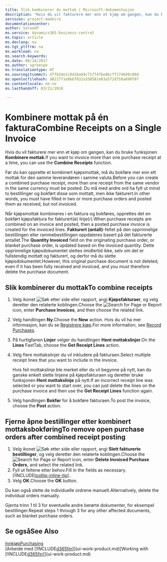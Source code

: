 ```yaml
---
title: Slik kombinerer du mottak | Microsoft-dokumentasjon
description: "Hvis du vil fakturere mer enn et kjøp om gangen, kan du bruke funksjonen Kombinere mottak."
services: project-madeira
documentationcenter: 
author: SorenGP
ms.service: dynamics365-business-central
ms.topic: article
ms.devlang: na
ms.tgt_pltfrm: na
ms.workload: na
ms.search.keywords: 
ms.date: 08/14/2017
ms.author: sgroespe
ms.translationtype: HT
ms.sourcegitcommit: d7fb34e1c9428a64c71ff47be8bcff174649c00d
ms.openlocfilehash: d821771e8bbf832a358581e03a372d758a690707
ms.contentlocale: nb-no
ms.lasthandoff: 03/22/2018

---
```

# <a name="combine-receipts-on-a-single-invoice"></a><span data-ttu-id="c1533-103">Kombinere mottak på én faktura</span><span class="sxs-lookup"><span data-stu-id="c1533-103">Combine Receipts on a Single Invoice</span></span>
<span data-ttu-id="c1533-104">Hvis du vil fakturere mer enn et kjøp om gangen, kan du bruke funksjonen **Kombinere mottak**.</span><span class="sxs-lookup"><span data-stu-id="c1533-104">If you want to invoice more than one purchase receipt at a time, you can use the **Combine Receipts** function.</span></span>  

<span data-ttu-id="c1533-105">Før du kan opprette et kombinert kjøpsmottak, må du bokføre mer enn ett mottak for den samme leverandøren i samme valuta.</span><span class="sxs-lookup"><span data-stu-id="c1533-105">Before you can create a combined purchase receipt, more than one receipt from the same vendor in the same currency must be posted.</span></span> <span data-ttu-id="c1533-106">Du må med andre ord ha fylt ut minst to bestillinger og bokført disse som mottatt, men ikke fakturert.</span><span class="sxs-lookup"><span data-stu-id="c1533-106">In other words, you must have filled in two or more purchase orders and posted them as received, but not invoiced.</span></span>  

<span data-ttu-id="c1533-107">Når kjøpsmottak kombineres i en faktura og bokføres, opprettes det en bokført kjøpsfaktura for fakturert(e) linje(r).</span><span class="sxs-lookup"><span data-stu-id="c1533-107">When purchase receipts are combined on an invoice and posted, then a posted purchase invoice is created for the invoiced lines.</span></span> <span data-ttu-id="c1533-108">**Fakturert (antall)**-feltet på den opprinnelige bestillingen eller rammebestillingen oppdateres basert på det fakturerte antallet.</span><span class="sxs-lookup"><span data-stu-id="c1533-108">The **Quantity Invoiced** field on the originating purchase order, or blanket purchase order, is updated based on the invoiced quantity.</span></span> <span data-ttu-id="c1533-109">Dette opprinnelige kjøpsdokumentet slettes imidlertid ikke, selv om det er fullstendig mottatt og fakturert, og derfor må du slette kjøpsdokumentet.</span><span class="sxs-lookup"><span data-stu-id="c1533-109">However, this original purchase document is not deleted, even if it has been fully received and invoiced, and you must therefore delete the purchase document.</span></span>  

## <a name="to-combine-receipts"></a><span data-ttu-id="c1533-110">Slik kombinerer du mottak</span><span class="sxs-lookup"><span data-stu-id="c1533-110">To combine receipts</span></span>  
1. <span data-ttu-id="c1533-111">Velg ikonet ![Søk etter side eller rapport](media/ui-search/search_small.png "Søk etter side eller rapport"), angi **Kjøpsfakturaer**, og velg deretter den relaterte koblingen.</span><span class="sxs-lookup"><span data-stu-id="c1533-111">Choose the ![Search for Page or Report](media/ui-search/search_small.png "Search for Page or Report icon") icon, enter **Purchase Invoices**, and then choose the related link.</span></span>  
2. <span data-ttu-id="c1533-112">Velg handlingen **Ny**.</span><span class="sxs-lookup"><span data-stu-id="c1533-112">Choose the **New** action.</span></span> <span data-ttu-id="c1533-113">Hvis du vil ha mer informasjon, kan du se [Registrere kjøp](purchasing-how-record-purchases.md).</span><span class="sxs-lookup"><span data-stu-id="c1533-113">For more information, see [Record Purchases](purchasing-how-record-purchases.md).</span></span>  
3. <span data-ttu-id="c1533-114">På hurtigfanen **Linjer** velger du handlingen **Hent mottakslinjer**.</span><span class="sxs-lookup"><span data-stu-id="c1533-114">On the **Lines** FastTab, choose the **Get Receipt Lines** action.</span></span>  
4. <span data-ttu-id="c1533-115">Velg flere mottakslinjer du vil inkludere på fakturaen.</span><span class="sxs-lookup"><span data-stu-id="c1533-115">Select multiple receipt lines that you want to include in the invoice.</span></span>  

    <span data-ttu-id="c1533-116">Hvis feil mottakslinje ble merket eller du vil begynne på nytt, kan du ganske enkelt slette linjene på kjøpsfakturaen og deretter bruke funksjonen **Hent mottakslinje** på nytt.</span><span class="sxs-lookup"><span data-stu-id="c1533-116">If an incorrect receipt line was selected or you want to start over, you can just delete the lines on the purchase invoice and then use the **Get Receipt Lines** function again.</span></span>  
5. <span data-ttu-id="c1533-117">Velg handlingen **Bokfør** for å bokføre fakturaen.</span><span class="sxs-lookup"><span data-stu-id="c1533-117">To post the invoice, choose the **Post** action.</span></span>  

## <a name="to-remove-open-purchase-orders-after-combined-receipt-posting"></a><span data-ttu-id="c1533-118">Fjerne åpne bestillinger etter kombinert mottaksbokføring</span><span class="sxs-lookup"><span data-stu-id="c1533-118">To remove open purchase orders after combined receipt posting</span></span>  
1. <span data-ttu-id="c1533-119">Velg ikonet ![Søk etter side eller rapport](media/ui-search/search_small.png "Søk etter side eller rapport"), angi **Slett fakturerte bestillinger**, og velg deretter den relaterte koblingen.</span><span class="sxs-lookup"><span data-stu-id="c1533-119">Choose the ![Search for Page or Report](media/ui-search/search_small.png "Search for Page or Report icon") icon, enter **Delete Invoiced Purchase Orders**, and select the related link.</span></span>  
2. <span data-ttu-id="c1533-120">Fyll ut feltene etter behov.</span><span class="sxs-lookup"><span data-stu-id="c1533-120">Fill in the fields as necessary.</span></span> [!INCLUDE[tooltip-inline-tip](includes/tooltip-inline-tip_md.md)]<span data-ttu-id="c1533-121">.</span><span class="sxs-lookup"><span data-stu-id="c1533-121">.</span></span>
3. <span data-ttu-id="c1533-122">Velg **OK**.</span><span class="sxs-lookup"><span data-stu-id="c1533-122">Choose the **OK** button.</span></span>  

<span data-ttu-id="c1533-123">Du kan også slette de individuelle ordrene manuelt.</span><span class="sxs-lookup"><span data-stu-id="c1533-123">Alternatively, delete the individual orders manually.</span></span>

<span data-ttu-id="c1533-124">Gjenta trinn 1 til 3 for eventuelle andre berørte dokumenter, for eksempel bestillinger.</span><span class="sxs-lookup"><span data-stu-id="c1533-124">Repeat steps 1 through 3 for any other affected documents, such as blanket purchase orders.</span></span>

## <a name="see-also"></a><span data-ttu-id="c1533-125">Se også</span><span class="sxs-lookup"><span data-stu-id="c1533-125">See Also</span></span>  
[<span data-ttu-id="c1533-126">Innkjøp</span><span class="sxs-lookup"><span data-stu-id="c1533-126">Purchasing</span></span>](purchasing-manage-purchasing.md)  
<span data-ttu-id="c1533-127">[Arbeide med [!INCLUDE[d365fin](includes/d365fin_md.md)]](ui-work-product.md)</span><span class="sxs-lookup"><span data-stu-id="c1533-127">[Working with [!INCLUDE[d365fin](includes/d365fin_md.md)]](ui-work-product.md)</span></span>

